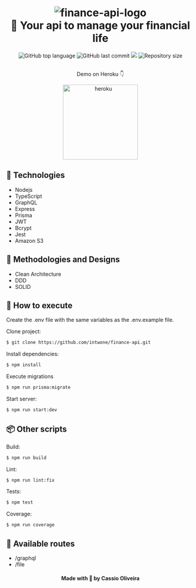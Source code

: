 <h1 align="center">
    <img src="https://i.ibb.co/pzbWcrM/finance-api-logo.png" alt="finance-api-logo" border="0">
    <br>
    🌟 Your api to manage your financial life
</h1>

<div align="center">
  <tr><img alt="GitHub top language" src="https://img.shields.io/github/languages/top/cassiosilva93/finance-api.svg"><tr>
  <tr><img alt="GitHub last commit" src="https://img.shields.io/github/last-commit/cassiosilva93/finance-api.svg"><tr>
  <tr><img src="https://codecov.io/gh/cassiosilva93/finance-api/branch/main/graph/badge.svg?token=C52HGZG6IV"/><tr>
  <tr><img alt="Repository size" src="https://img.shields.io/github/repo-size/cassiosilva93/finance-api.svg"><tr>
</div>

<br>

<div align="center">
  <p>Demo on Heroku 👇</p>
  <a href="https://intw-finance-api.herokuapp.com/health"><img width="200" src="https://i.ibb.co/cQ7MWHM/heroku.png" alt="heroku" border="0"></a>
</div>

## 🚀 Technologies

- Nodejs
- TypeScript
- GraphQL
- Express
- Prisma
- JWT
- Bcrypt
- Jest
- Amazon S3

## 🎨 Methodologies and Designs

- Clean Architecture
- DDD
- SOLID

## 🏃 How to execute

Create the .env file with the same variables as the .env.example file.

Clone project:

```bash
$ git clone https://github.com/intwone/finance-api.git
```

Install dependencies:

```bash
$ npm install
```

Execute migrations

```bash
$ npm run prisma:migrate
```

Start server:

```bash
$ npm run start:dev
```

## 📦 Other scripts

Build:

```bash
$ npm run build
```

Lint:

```bash
$ npm run lint:fix
```

Tests:

```bash
$ npm test
```

Coverage:

```bash
$ npm run coverage
```

## 🔱 Available routes

- /graphql
- /file

<h4 align="center">Made with 💙 by Cassio Oliveira</h4>
